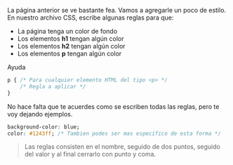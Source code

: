 La página anterior se ve bastante fea. Vamos a agregarle un poco de estilo.
En nuestro archivo CSS, escribe algunas reglas para que:

- La página tenga un color de fondo
- Los elementos **h1** tengan algún color
- Los elementos **h2** tengan algún color
- Los elementos **p** tengan algún color

Ayuda

```CSS
p { /* Para cualquier elemento HTML del tipo <p> */
    /* Regla a aplicar */
}
```

No hace falta que te acuerdes como se escriben todas las reglas, pero te voy dejando ejemplos.

```CSS
background-color: blue;
color: #1243ff; /* Tambien podes ser mas específico de esta forma */
```

> Las reglas consisten en el nombre, seguido de dos puntos, seguido del valor y al final cerrarlo con punto y coma.